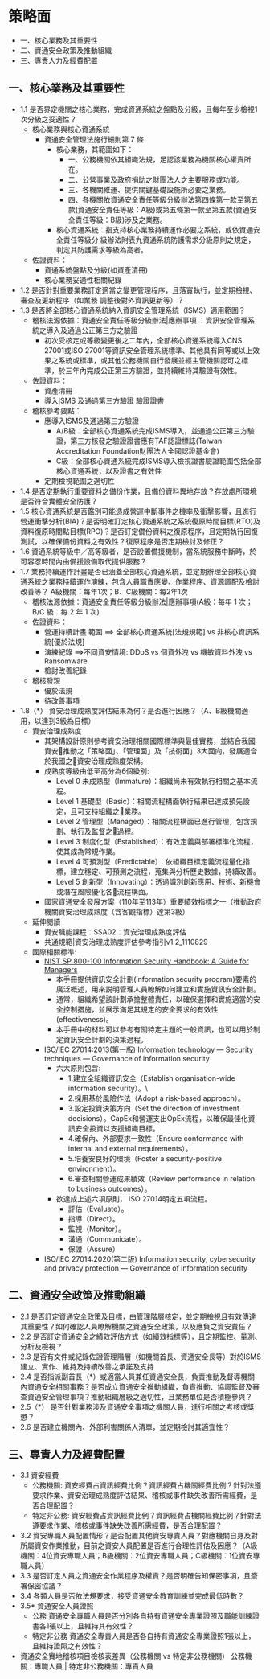 # 策略面
- 一、核心業務及其重要性
- 二、資通安全政策及推動組織
- 三、專責人力及經費配置

## 一、核心業務及其重要性
- 1.1 	是否界定機關之核心業務，完成資通系統之盤點及分級，且每年至少檢視1次分級之妥適性？
  - 核心業務與核心資通系統
    - 資通安全管理法施行細則第 7 條    
      - 核心業務，其範圍如下：
        - 一、公務機關依其組織法規，足認該業務為機關核心權責所在。
        - 二、公營事業及政府捐助之財團法人之主要服務或功能。
        - 三、各機關維運、提供關鍵基礎設施所必要之業務。
        - 四、各機關依資通安全責任等級分級辦法第四條第一款至第五款(資通安全責任等級：A級)或第五條第一款至第五款(資通安全責任等級：B級)涉及之業務。
      - 核心資通系統：指支持核心業務持續運作必要之系統，或依資通安全責任等級分 級辦法附表九資通系統防護需求分級原則之規定，判定其防護需求等級為高者。
  - 佐證資料：
    - 資通系統盤點及分級(如資產清冊)
    - 核心業務妥適性相關紀錄
- 1.2 	是否針對重要業務訂定適當之變更管理程序，且落實執行，並定期檢視、審查及更新程序（如業務
調整後對外資訊更新等）？
- 1.3 	是否將全部核心資通系統納入資訊安全管理系統（ISMS）適用範圍？
  - 稽核法源依據：資通安全責任等級分級辦法|應辦事項 ：資訊安全管理系統之導入及通過公正第三方之驗證
    - 初次受核定或等級變更後之二年內，全部核心資通系統導入CNS 27001或ISO 27001等資訊安全管理系統標準、其他具有同等或以上效果之系統或標準，或其他公務機關自行發展並經主管機關認可之標準，於三年內完成公正第三方驗證，並持續維持其驗證有效性。
  - 佐證資料：
    - 資產清冊
    - 導入ISMS 及通過第三方驗證 驗證證書
  - 稽核參考要點：
    - 應導入ISMS及通過第三方驗證
      - A/B級：全部核心資通系統完成ISMS導入，並通過公正第三方驗證，第三方核發之驗證證書應有TAF認證標誌(Taiwan Accreditation Foundation財團法人全國認證基金會)
      - C級：全部核心資通系統完成ISMS導入檢視證書驗證範圍包括全部核心資通系統，以及證書之有效性
     - 定期檢視範圍之適切性
- 1.4 	是否定期執行重要資料之備份作業，且備份資料異地存放？存放處所環境是否符合實體安全防護？
- 1.5 	核心資通系統是否鑑別可能造成營運中斷事件之機率及衝擊影響，且進行營運衝擊分析(BIA)？是否明確訂定核心資通系統之系統復原時間目標(RTO)及資料復原時間點目標(RPO)？是否訂定備份資料之復原程序，且定期執行回復測試，以確保備份資料之有效性？復原程序是否定期檢討及修正？
- 1.6 	資通系統等級中／高等級者，是否設置備援機制，當系統服務中斷時，於可容忍時間內由備援設備取代提供服務？
- 1.7 	業務持續運作計畫是否已涵蓋全部核心資通系統，並定期辦理全部核心資通系統之業務持續運作演練，包含人員職責應變、作業程序、資源調配及檢討改善等？ A級機關：每年1次；B、C級機關：每2年1次
  - 稽核法源依據：資通安全責任等級分級辦法|應辦事項(A級：每年 1 次； B/C 級：每 2 年 1 次)
  - 佐證資料：
    - 營運持續計畫 範圍 ==> 全部核心資通系統[法規規範]  vs 非核心資訊系統[優於法規]
    - 演練紀錄  ==>不同資安情境: DDoS vs 個資外洩 vs 機敏資料外洩  vs Ransomware
    - 檢討改善紀錄
  - 稽核發現
    - 優於法規
    - 待改善事項 
- 1.8（*）	資安治理成熟度評估結果為何？是否進行因應？（A、B級機關適用，以達到3級為目標）
  - 資安治理成熟度
    - 其架構設計原則參考資安治理相關國際標準與最佳實務，並結合我國資安推動之「策略面」、「管理面」及「技術面」3大面向，發展適合於我國之資安治理成熟度架構。
    - 成熟度等級由低至高分為6個級別:
      - Level 0 未成熟型（Immature）：組織尚未有效執行相關之基本流程。
      - Level 1 基礎型（Basic）：相關流程構面執行結果已達成預先設定，且可支持組織之業務。
      - Level 2 管理型（Managed）：相關流程構面已進行管理，包含規劃、執行及監督之過程。
      - Level 3 制度化型（Established）：有效定義與部署標準化流程，使其成為常規作業。
      - Level 4 可預測型（Predictable）：依組織目標定義流程量化指標，建立穩定、可預測之流程，蒐集與分析歷史數據，持續改善。
      - Level 5 創新型（Innovating）：透過識別創新應用、技術、新機會或潛在風險優化各流程構面。
    - 國家資通安全發展方案（110年至113年）重要績效指標之一（推動政府機關資安治理成熟度（含客觀指標）達第3級）
  - 延伸閱讀
    - 資安職能課程：SSA02：資安治理成熟度評估 
    - 共通規範|資安治理成熟度評估參考指引v1.2_1110829
  - 國際相關標準:
    - [NIST SP 800-100 Information Security Handbook: A Guide for Managers](https://csrc.nist.gov/pubs/sp/800/100/upd1/final)
      - 本手冊提供資訊安全計劃(information security program)要素的廣泛概述，用來説明管理人員瞭解如何建立和實施資訊安全計劃。
      - 通常，組織希望該計劃承擔整體責任，以確保選擇和實施適當的安全控制措施，並展示滿足其規定的安全要求的有效性(effectiveness)。
      - 本手冊中的材料可以參考有關特定主題的一般資訊，也可以用於制定資訊安全計劃的決策過程。
    - ISO/IEC 27014:2013(第一版) Information technology — Security techniques — Governance of information security
      - 六大原則包含:
        - 1.建立全組織資訊安全（Establish organisation-wide information security）。\
        - 2.採用基於風險作法（Adopt a risk-based approach）。
        - 3.設定投資決策方向（Set the direction of investment decisions）。CapEx和營運支出OpEx流程，以確保最佳化資訊安全投資以支援組織目標。
        - 4.確保內、外部要求一致性（Ensure conformance with internal and external requirements）。
        - 5.培養安良好的環境（Foster a security-positive environment）。
        - 6.審查相關營運成果績效（Review performance in relation to business outcomes）。 
      - 欲達成上述六項原則， ISO 27014明定五項流程。
        - 評估（Evaluate）。
        - 指導（Direct）。
        - 監視（Monitor）。
        - 溝通（Communicate）。
        - 保證（Assure）
    - ISO/IEC 27014:2020(第二版) Information security, cybersecurity and privacy protection — Governance of information security 

## 二、資通安全政策及推動組織
- 2.1 	是否訂定資通安全政策及目標，由管理階層核定，並定期檢視且有效傳達其重要性？如何確認人員瞭解機關之資通安全政策，以及應負之資安責任？
- 2.2 	是否訂定資通安全之績效評估方式（如績效指標等），且定期監控、量測、分析及檢視？
- 2.3 	是否有文件或紀錄佐證管理階層（如機關首長、資通安全長等）對於ISMS建立、實作、維持及持續改善之承諾及支持
- 2.4 	是否指派副首長（*）或適當人員兼任資通安全長，負責推動及督導機關內資通安全相關事務？是否成立資通安全推動組織，負責推動、協調監督及審查資通安全管理事項？推動組織層級之適切性，且業務單位是否積極參與？
- 2.5（*）  	是否針對業務涉及資通安全事項之機關人員，進行相關之考核或獎懲？
- 2.6	是否建立機關內、外部利害關係人清單，並定期檢討其適宜性？

## 三、專責人力及經費配置  
- 3.1 資安經費
  - 公務機關: 資安經費占資訊經費比例？資訊經費占機關經費比例？針對法遵要求作業、資安治理成熟度評估結果、稽核或事件缺失改善所需經費，是否合理配置？
  - 特定非公務: 	資安經費占資訊經費比例？資訊經費占機關經費比例？針對法遵要求作業、稽核或事件缺失改善所需經費，是否合理配置？
- 3.2 	資安專職人員配置情形？是否配置其他資安專責人員？對應機關自身及對所屬資安作業推動，目前之資安人員配置是否進行合理性評估及因應？（A級機關：4位資安專職人員；B級機關：2位資安專職人員；C級機關：1位資安專職人員）
- 3.3 	是否訂定人員之資通安全作業程序及權責？是否明確告知保密事項，且簽署保密協議？
- 3.4 	各類人員是否依法規要求，接受資通安全教育訓練並完成最低時數？
- 3.5* 	資通安全人員證照
  - 公務	資通安全專職人員是否分別各自持有資通安全專業證照及職能訓練證書各1張以上，且維持其有效性？
  - 特定非公務 	資通安全專責人員是否各自持有資通安全專業證照1張以上，且維持證照之有效性？
- 資通安全實地稽核項目檢核表差異（公務機關 vs 特定非公務機關） 公務機關：專職人員 | 特定非公務機關：專責人員


